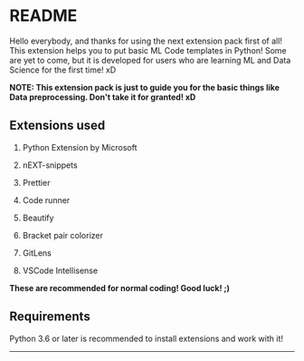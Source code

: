 # README

Hello everybody, and thanks for using the next extension pack first of all! This extension helps you to put basic ML Code templates in Python! Some are yet to come, but it is developed for users who are learning ML and Data Science for the first time! xD

**NOTE: This extension pack is just to guide you for the basic things like Data preprocessing. Don't take it for granted! xD**

## Extensions used

1. Python Extension by Microsoft

2. nEXT-snippets

3. Prettier

4. Code runner

5. Beautify

6. Bracket pair colorizer

7. GitLens

8. VSCode Intellisense

**These are recommended for normal coding! Good luck! ;)**

## Requirements

Python 3.6 or later is recommended to install extensions and work with it!

-----------------------------------------------------------------------------------------------